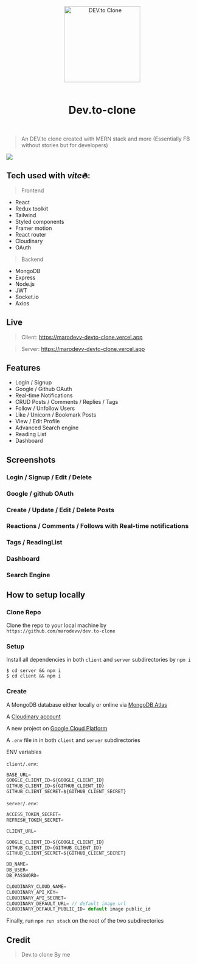 <div align="center">
  <a href="https://marodevv-devto-clone.vercel.app">
        <img src="https://res.cloudinary.com/practicaldev/image/fetch/s--QG4or-x4--/c_limit%2Cf_auto%2Cfl_progressive%2Cq_auto%2Cw_880/https://thepracticaldev.s3.amazonaws.com/i/jrzutxzs0l43wqvw5k8z.png" alt="DEV.to Clone" width="200">
  </a>
  <br />
  <br />
  <h1>Dev.to-clone</h1>
  <br />
</div>

> An DEV.to clone created with MERN stack and more (Essentially FB without stories but for developers)

<a href="https://marodevv-devto-clone.vercel.app">
  <img src='https://user-images.githubusercontent.com/90101257/190000739-e824f9a6-2014-4df1-8aca-6ce64e11f4dd.PNG' />
</a>

## Tech used with *vite*🔥:

> Frontend

- React
- Redux toolkit
- Tailwind
- Styled components
- Framer motion
- React router
- Cloudinary
- OAuth

> Backend

- MongoDB
- Express
- Node.js
- JWT
- Socket.io
- Axios

## Live

> Client: https://marodevv-devto-clone.vercel.app

> Server: https://marodevv-devto-clone.vercel.app

## Features

- Login / Signup
- Google / Github OAuth
- Real-time Notifications
- CRUD Posts / Comments / Replies / Tags
- Follow / Unfollow Users
- Like / Unicorn / Bookmark Posts
- View / Edit Profile
- Advanced Search engine
- Reading List
- Dashboard

## Screenshots

### Login / Signup / Edit / Delete

### Google / github OAuth

### Create / Update / Edit / Delete Posts

### Reactions / Comments / Follows with Real-time notifications

### Tags / ReadingList

### Dashboard

### Search Engine

## How to setup locally

### Clone Repo

Clone the repo to your local machine by `https://github.com/marodevv/dev.to-clone`

### Setup

Install all dependencies in both `client` and `server` subdirectories by `npm i`

```shell
$ cd server && npm i
$ cd client && npm i
```

### Create

A MongoDB database either locally or online via <a href='https://www.mongodb.com/cloud/atlas'>MongoDB Atlas</a>

A <a href="https://cloudinary.com/">Cloudinary account</a>

A new project on <a href='https://console.cloud.google.com'>Google Cloud Platform</a>

A `.env` file in in both `client` and `server` subdirectories

ENV variables

`client/.env`:

```js
BASE_URL=
GOOGLE_CLIENT_ID=${GOOGLE_CLIENT_ID}
GITHUB_CLIENT_ID=${GITHUB_CLIENT_ID}
GITHUB_CLIENT_SECRET=${GITHUB_CLIENT_SECRET}
```

`server/.env`:

```js
ACCESS_TOKEN_SECRET=
REFRESH_TOKEN_SECRET=

CLIENT_URL=

GOOGLE_CLIENT_ID=${GOOGLE_CLIENT_ID}
GITHUB_CLIENT_ID={GITHUB_CLIENT_ID}
GITHUB_CLIENT_SECRET=${GITHUB_CLIENT_SECRET}

DB_NAME=
DB_USER=
DB_PASSWORD=

CLOUDINARY_CLOUD_NAME=
CLOUDINARY_API_KEY=
CLOUDINARY_API_SECRET=
CLOUDINARY_DEFAULT_URL= // default image url
CLOUDINARY_DEFAULT_PUBLIC_ID= default image public_id
```

Finally, run <code>npm run stack</code> on the root of the two subdirectories

## Credit

> Dev.to clone By me

